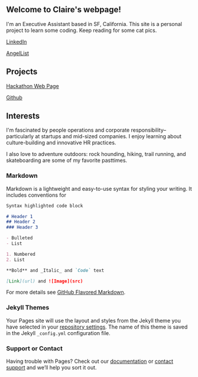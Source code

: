 ## Welcome to Claire's webpage!

I'm an Executive Assistant based in SF, California. This site is a personal project to learn some coding. Keep reading for some cat pics. 

[LinkedIn](https://www.linkedin.com/in/claire-armstrong/)

[AngelList](https://angel.co/claire-armstrong-3?public_profile=1)

## Projects
[Hackathon Web Page](http://hackathon.codecombat.com/)

[Github](https://github.com/Aliensinthesky)

## Interests
I'm fascinated by people operations and corporate responsibility–particularly at startups and mid-sized companies. I enjoy learning about culture-building and innovative HR practices. 

I also love to adventure outdoors: rock hounding, hiking, trail running, and skateboarding are some of my favorite pasttimes.



### Markdown

Markdown is a lightweight and easy-to-use syntax for styling your writing. It includes conventions for

```markdown
Syntax highlighted code block

# Header 1
## Header 2
### Header 3

- Bulleted
- List

1. Numbered
2. List

**Bold** and _Italic_ and `Code` text

[Link](url) and ![Image](src)
```

For more details see [GitHub Flavored Markdown](https://guides.github.com/features/mastering-markdown/).

### Jekyll Themes

Your Pages site will use the layout and styles from the Jekyll theme you have selected in your [repository settings](https://github.com/Aliensinthesky/aliensinthesky.github.io/settings). The name of this theme is saved in the Jekyll `_config.yml` configuration file.

### Support or Contact

Having trouble with Pages? Check out our [documentation](https://help.github.com/categories/github-pages-basics/) or [contact support](https://github.com/contact) and we’ll help you sort it out.

